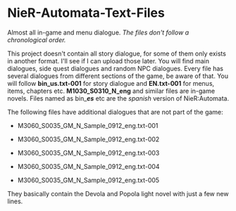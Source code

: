 # NieR-Automata-Text-Files
Almost all in-game and menu dialogue. _The files don't follow a chronological order._

This project doesn't contain all story dialogue, for some of them only exists in another format. I'll see if I can upload those later.  You will find main dialogues, side quest dialogues and random NPC dialogues. Every file has several dialogues from different sections of the game, be aware of that. You will follow **bin_us.txt-001** for story dialogue and **EN.txt-001** for menus, items, chapters etc. **M1030_S0310_N_eng** and similar files are in-game novels. Files named as bin_***es*** etc are the *spanish* version of NieR:Automata.

The following files have additional dialogues that are not part of the game:

- M3060_S0035_GM_N_Sample_0912_eng.txt-001

- M3060_S0035_GM_N_Sample_0912_eng.txt-002

- M3060_S0035_GM_N_Sample_0912_eng.txt-003

- M3060_S0035_GM_N_Sample_0912_eng.txt-004

- M3060_S0035_GM_N_Sample_0912_eng.txt-005

They basically contain the Devola and Popola light novel with just a few new lines.
